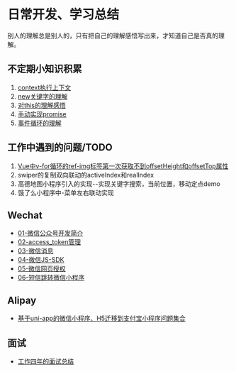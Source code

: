 # 日常开发、学习总结

别人的理解总是别人的，只有把自己的理解感悟写出来，才知道自己是否真的理解。

## 不定期小知识积累

1. [context执行上下文](./learning/context.md)
2. [new关键字的理解](./learning/new.md)
3. [对this的理解感悟](./learning/this.md)
4. [手动实现promise](./learning/promise.md)
5. [事件循环的理解](./learning/event.md)

## 工作中遇到的问题/TODO

1. [Vue中v-for循环的ref-img标签第一次获取不到offsetHeight和offsetTop属性](./problemSummary/Vue中关于v-for中ref获取问题.md)
2. swiper的复制双向联动的activeIndex和realIndex
3. 高德地图小程序引入的实现--实现关键字搜索，当前位置，移动定点demo
4. 饿了么小程序中-菜单左右联动实现

## Wechat

* [01-微信公众号开发简介](./WeChat/01-微信公众号开发简介.md)
* [02-access_token管理](./WeChat/02-access_token管理.md)
* [03-微信消息](./WeChat/03-微信消息.md)
* [04-微信JS-SDK](./WeChat/04-微信JS-SDK.md)
* [05-微信网页授权](./WeChat/05-微信网页授权.md)
* [06-短信跳转微信小程序](./WeChat/06-短信跳转微信小程序.md)

## Alipay

* [基于uni-app的微信小程序、H5迁移到支付宝小程序问题集合](./Alipay/基于uni-app的微信小程序、H5迁移到支付宝小程序问题集合.md)

## 面试

* [工作四年的面试总结](./interview/2020-3.md)